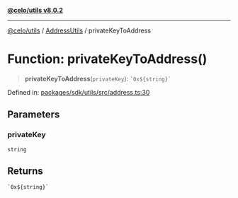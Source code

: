[**@celo/utils v8.0.2**](../../../../README.md)

***

[@celo/utils](../../../../README.md) / [AddressUtils](../README.md) / privateKeyToAddress

# Function: privateKeyToAddress()

> **privateKeyToAddress**(`privateKey`): `` `0x${string}` ``

Defined in: [packages/sdk/utils/src/address.ts:30](https://github.com/celo-org/developer-tooling/blob/master/packages/sdk/utils/src/address.ts#L30)

## Parameters

### privateKey

`string`

## Returns

`` `0x${string}` ``
